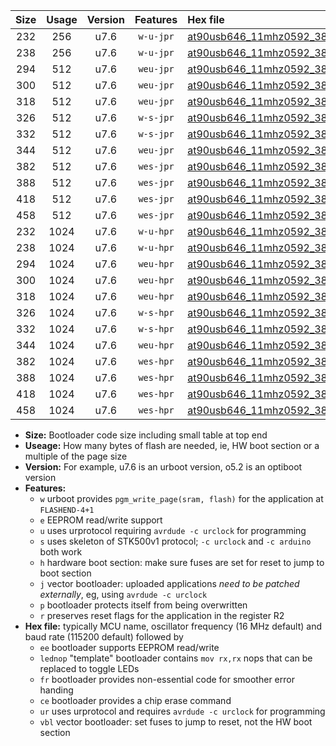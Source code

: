 |Size|Usage|Version|Features|Hex file|
|:-:|:-:|:-:|:-:|:--|
|232|256|u7.6|`w-u-jpr`|[at90usb646_11mhz0592_38400bps_ur_vbl.hex](https://raw.githubusercontent.com/stefanrueger/urboot/main/at90usb646_11mhz0592_38400bps_ur_vbl.hex)|
|238|256|u7.6|`w-u-jpr`|[at90usb646_11mhz0592_38400bps_lednop_ur_vbl.hex](https://raw.githubusercontent.com/stefanrueger/urboot/main/at90usb646_11mhz0592_38400bps_lednop_ur_vbl.hex)|
|294|512|u7.6|`weu-jpr`|[at90usb646_11mhz0592_38400bps_ee_ur_vbl.hex](https://raw.githubusercontent.com/stefanrueger/urboot/main/at90usb646_11mhz0592_38400bps_ee_ur_vbl.hex)|
|300|512|u7.6|`weu-jpr`|[at90usb646_11mhz0592_38400bps_ee_lednop_ur_vbl.hex](https://raw.githubusercontent.com/stefanrueger/urboot/main/at90usb646_11mhz0592_38400bps_ee_lednop_ur_vbl.hex)|
|318|512|u7.6|`weu-jpr`|[at90usb646_11mhz0592_38400bps_ee_lednop_fr_ur_vbl.hex](https://raw.githubusercontent.com/stefanrueger/urboot/main/at90usb646_11mhz0592_38400bps_ee_lednop_fr_ur_vbl.hex)|
|326|512|u7.6|`w-s-jpr`|[at90usb646_11mhz0592_38400bps_vbl.hex](https://raw.githubusercontent.com/stefanrueger/urboot/main/at90usb646_11mhz0592_38400bps_vbl.hex)|
|332|512|u7.6|`w-s-jpr`|[at90usb646_11mhz0592_38400bps_lednop_vbl.hex](https://raw.githubusercontent.com/stefanrueger/urboot/main/at90usb646_11mhz0592_38400bps_lednop_vbl.hex)|
|344|512|u7.6|`weu-jpr`|[at90usb646_11mhz0592_38400bps_ee_lednop_fr_ce_ur_vbl.hex](https://raw.githubusercontent.com/stefanrueger/urboot/main/at90usb646_11mhz0592_38400bps_ee_lednop_fr_ce_ur_vbl.hex)|
|382|512|u7.6|`wes-jpr`|[at90usb646_11mhz0592_38400bps_ee_vbl.hex](https://raw.githubusercontent.com/stefanrueger/urboot/main/at90usb646_11mhz0592_38400bps_ee_vbl.hex)|
|388|512|u7.6|`wes-jpr`|[at90usb646_11mhz0592_38400bps_ee_lednop_vbl.hex](https://raw.githubusercontent.com/stefanrueger/urboot/main/at90usb646_11mhz0592_38400bps_ee_lednop_vbl.hex)|
|418|512|u7.6|`wes-jpr`|[at90usb646_11mhz0592_38400bps_ee_lednop_fr_vbl.hex](https://raw.githubusercontent.com/stefanrueger/urboot/main/at90usb646_11mhz0592_38400bps_ee_lednop_fr_vbl.hex)|
|458|512|u7.6|`wes-jpr`|[at90usb646_11mhz0592_38400bps_ee_lednop_fr_ce_vbl.hex](https://raw.githubusercontent.com/stefanrueger/urboot/main/at90usb646_11mhz0592_38400bps_ee_lednop_fr_ce_vbl.hex)|
|232|1024|u7.6|`w-u-hpr`|[at90usb646_11mhz0592_38400bps_ur.hex](https://raw.githubusercontent.com/stefanrueger/urboot/main/at90usb646_11mhz0592_38400bps_ur.hex)|
|238|1024|u7.6|`w-u-hpr`|[at90usb646_11mhz0592_38400bps_lednop_ur.hex](https://raw.githubusercontent.com/stefanrueger/urboot/main/at90usb646_11mhz0592_38400bps_lednop_ur.hex)|
|294|1024|u7.6|`weu-hpr`|[at90usb646_11mhz0592_38400bps_ee_ur.hex](https://raw.githubusercontent.com/stefanrueger/urboot/main/at90usb646_11mhz0592_38400bps_ee_ur.hex)|
|300|1024|u7.6|`weu-hpr`|[at90usb646_11mhz0592_38400bps_ee_lednop_ur.hex](https://raw.githubusercontent.com/stefanrueger/urboot/main/at90usb646_11mhz0592_38400bps_ee_lednop_ur.hex)|
|318|1024|u7.6|`weu-hpr`|[at90usb646_11mhz0592_38400bps_ee_lednop_fr_ur.hex](https://raw.githubusercontent.com/stefanrueger/urboot/main/at90usb646_11mhz0592_38400bps_ee_lednop_fr_ur.hex)|
|326|1024|u7.6|`w-s-hpr`|[at90usb646_11mhz0592_38400bps.hex](https://raw.githubusercontent.com/stefanrueger/urboot/main/at90usb646_11mhz0592_38400bps.hex)|
|332|1024|u7.6|`w-s-hpr`|[at90usb646_11mhz0592_38400bps_lednop.hex](https://raw.githubusercontent.com/stefanrueger/urboot/main/at90usb646_11mhz0592_38400bps_lednop.hex)|
|344|1024|u7.6|`weu-hpr`|[at90usb646_11mhz0592_38400bps_ee_lednop_fr_ce_ur.hex](https://raw.githubusercontent.com/stefanrueger/urboot/main/at90usb646_11mhz0592_38400bps_ee_lednop_fr_ce_ur.hex)|
|382|1024|u7.6|`wes-hpr`|[at90usb646_11mhz0592_38400bps_ee.hex](https://raw.githubusercontent.com/stefanrueger/urboot/main/at90usb646_11mhz0592_38400bps_ee.hex)|
|388|1024|u7.6|`wes-hpr`|[at90usb646_11mhz0592_38400bps_ee_lednop.hex](https://raw.githubusercontent.com/stefanrueger/urboot/main/at90usb646_11mhz0592_38400bps_ee_lednop.hex)|
|418|1024|u7.6|`wes-hpr`|[at90usb646_11mhz0592_38400bps_ee_lednop_fr.hex](https://raw.githubusercontent.com/stefanrueger/urboot/main/at90usb646_11mhz0592_38400bps_ee_lednop_fr.hex)|
|458|1024|u7.6|`wes-hpr`|[at90usb646_11mhz0592_38400bps_ee_lednop_fr_ce.hex](https://raw.githubusercontent.com/stefanrueger/urboot/main/at90usb646_11mhz0592_38400bps_ee_lednop_fr_ce.hex)|

- **Size:** Bootloader code size including small table at top end
- **Useage:** How many bytes of flash are needed, ie, HW boot section or a multiple of the page size
- **Version:** For example, u7.6 is an urboot version, o5.2 is an optiboot version
- **Features:**
  + `w` urboot provides `pgm_write_page(sram, flash)` for the application at `FLASHEND-4+1`
  + `e` EEPROM read/write support
  + `u` uses urprotocol requiring `avrdude -c urclock` for programming
  + `s` uses skeleton of STK500v1 protocol; `-c urclock` and `-c arduino` both work
  + `h` hardware boot section: make sure fuses are set for reset to jump to boot section
  + `j` vector bootloader: uploaded applications *need to be patched externally*, eg, using `avrdude -c urclock`
  + `p` bootloader protects itself from being overwritten
  + `r` preserves reset flags for the application in the register R2
- **Hex file:** typically MCU name, oscillator frequency (16 MHz default) and baud rate (115200 default) followed by
  + `ee` bootloader supports EEPROM read/write
  + `lednop` "template" bootloader contains `mov rx,rx` nops that can be replaced to toggle LEDs
  + `fr` bootloader provides non-essential code for smoother error handing
  + `ce` bootloader provides a chip erase command
  + `ur` uses urprotocol and requires `avrdude -c urclock` for programming
  + `vbl` vector bootloader: set fuses to jump to reset, not the HW boot section
